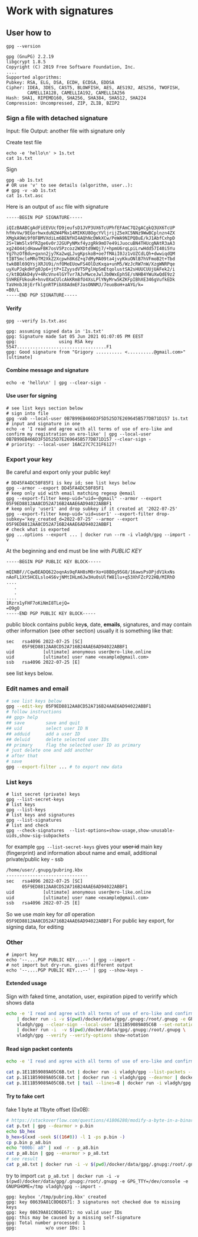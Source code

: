 # Work with signatures

## User how to

```shell
gpg --version
```
```text
gpg (GnuPG) 2.2.19
libgcrypt 1.8.5
Copyright (C) 2019 Free Software Foundation, Inc.
....
Supported algorithms:
Pubkey: RSA, ELG, DSA, ECDH, ECDSA, EDDSA
Cipher: IDEA, 3DES, CAST5, BLOWFISH, AES, AES192, AES256, TWOFISH,
        CAMELLIA128, CAMELLIA192, CAMELLIA256
Hash: SHA1, RIPEMD160, SHA256, SHA384, SHA512, SHA224
Compression: Uncompressed, ZIP, ZLIB, BZIP2
```

### Sign a file with detached signature

Input: file
Output: another file with signature only

Create test file
```shell
echo -e 'hello\n' > 1s.txt
cat 1s.txt
```
Sign
```shell
gpg -ab 1s.txt
# OR use 'v' to see details (algorithm, user..):
# gpg -v -ab 1s.txt
cat 1s.txt.asc
```
Here is an output of `asc` file with signature
```text
-----BEGIN PGP SIGNATURE-----

iQIzBAABCgAdFiEEVUcfD9jeufsD1JVP3UX6TcUPhfEFAmC7Q2gACgkQ3UX6TcUP
hfHvVw/9EGorhwxduN2W4PNx14MIKKU8OgcYVljrijZ5eXC5NNz9WwBCplnzn4ZX
XMgkA9Wi9f0FBMVXdiLm6BENfHI4AQhNcDWkXCw/PeWA9NIPQBuE/kJ1AbfCxhpD
2S+lWm5lx9fRZge6v0rJ2GUPyNMxf4yzgRk9mO7e49iJuocuBN4THUcgNAtR3aA3
xg24O44jdHawwFBK7osV5Pzcoz2WXDtd9WQj7/+hpmU6rqLpiLrwHdd57I40i5Yu
Yg7hzOfBdu+gxnn2jy7Ka2wqLJvgKpskoB+oe7fMAiI0Jz1vUZCdLQh+dwwiqdQM
tIBT5mcleMRoTM2XkZ2Xcpwh8KdZ+q7dMyMA09ta4jvyKkuONlB7hVFmoB2t+Tbd
twkBBl69QYsjXRJU9i/nfOMeEUowFS4OlDzKxqa+unM5/WzJcRW7nW/XzgWNRPqe
uyXuPJqkdHfg0Jp6+jtP+IZyysdVT5PglHpSmEtqolustSA2sHUUCUUjUAFek2/i
c/ktBQAkD4yV+4RcVnv4lGYTvr7AJvMwceJwlJb0WxEph5E/sNHB4YWuXwQdE9z2
SVHREFUkouR+hnv0XaCUlcAkKRm8fU4XsLPlYNyMrw5KZKFpIBhXE346gVufkEDk
TaVHnbJ8jErfklgnRTPibX8AdmEFJasONNMJ/7euoBoH+aAYG/k=
=B0/L
-----END PGP SIGNATURE-----

```

#### Verify

```shell
gpg --verify 1s.txt.asc
```
```text
gpg: assuming signed data in '1s.txt'
gpg: Signature made Sat 05 Jun 2021 01:07:05 PM EEST
gpg:                using RSA key 5547..................................F1
gpg: Good signature from "Grigory .......... <..........@gmail.com>" [ultimate]

```

#### Combine message and signature
```shell
echo -e 'hello\n' | gpg --clear-sign -
```
#### Use user for signing
```shell
# see list keys section below
# sign into file
gpg -vab --local-user 0B7B99EB466D3F5D525D7E269645B577DB71D157 1s.txt
# input and signature in one
echo -e 'I read and agree with all terms of use of ero-like and confirm my registration on ero-like' | gpg --local-user 0B7B99EB466D3F5D525D7E269645B577DB71D157 --clear-sign -
# priority: --local-user 16AC27C7C31F6127!
```
### Export your key

Be careful and export only your public key!
```shell
# DD45FA4DC50F85F1 is key id; see list keys below
gpg --armor --export DD45FA4DC50F85F1
# keep only uid with email matching regexp @email
gpg --export-filter keep-uid="uid=~@gmail" --armor --export 05F9ED8812AA8CD52A716B24AAE6AD94022ABBF1
# keep only 'user1' and drop subkey if it created at '2022-07-25'
gpg --export-filter keep-uid='uid=user1' --export-filter drop-subkey='key_created_d=2022-07-25' --armor --export 05F9ED8812AA8CD52A716B24AAE6AD94022ABBF1
# check what is exported 
gpg ...options --export ... | docker run --rm -i vladgh/gpg --import -v

```
At the beginning and end must be line with *PUBLIC KEY*
```text
-----BEGIN PGP PUBLIC KEY BLOCK-----

mQINBF//CqwBEADQ622oqnAs9qFAH8sM0rXo+U8BOg95G8/16awsPsOPjdV1kxNs
nAoFL1Xt5HCELslo4S6vjNMtIHLm6Jw3Hu0sUlfW81lu+q53XhFZcP22HB/MIRhD
....
   .
   .
....
1Rzrx1yFHF7oKiNmI8TLejQ=
=O9gO
-----END PGP PUBLIC KEY BLOCK-----

```

public block contains public key**s**, date, **emails**, signatures, and may contain other
information (see other section)
usually it is something like that:
```
sec   rsa4096 2022-07-25 [SC]
      05F9ED8812AA8CD52A716B24AAE6AD94022ABBF1
uid           [ultimate] anonymous user@ero-like.online
uid           [ultimate] user name <example@gmail.com>
ssb   rsa4096 2022-07-25 [E]
```

see list keys below.

### Edit names and email

```bash
# see list keys below
gpg --edit-key 05F9ED8812AA8CD52A716B24AAE6AD94022ABBF1
# follow instructions
## gpg> help
## save        save and quit
## uid         select user ID N
## adduid      add a user ID
## deluid      delete selected user IDs
## primary     flag the selected user ID as primary
# just delete one and add another
# after that
# save
gpg --export-filter ... # to export new data
```

### List keys

```shell
# list secret (private) keys
gpg --list-secret-keys
# list keys
gpg --list-keys
# list keys and signatures
gpg --list-signatures
# list and check
gpg --check-signatures  --list-options=show-usage,show-unusable-uids,show-sig-subpackets
```

for example `gpg --list-secret-keys` gives your ~~user id~~ main key (fingerprint) and
information about name and email, additional private/public key - ssb 
```txt
/home/user/.gnupg/pubring.kbx
-------------------------------
sec   rsa4096 2022-07-25 [SC]
      05F9ED8812AA8CD52A716B24AAE6AD94022ABBF1
uid           [ultimate] anonymous user@ero-like.online
uid           [ultimate] user name <example@gmail.com>
ssb   rsa4096 2022-07-25 [E]
```

So we use *main* key for *all* operation `05F9ED8812AA8CD52A716B24AAE6AD94022ABBF1`
For public key export, for signing data, for editing


### Other

```shell
# import key
echo '--....PGP PUBLIC KEY...--' | gpg --import -
# not import but dry-run. gives different output
echo '--....PGP PUBLIC KEY...--' | gpg --show-keys -

```

#### Extended usage

Sign with faked time, anotation, user, expiration piped to verirify which shows data
```bash
echo -e 'I read and agree with all terms of use of ero-like and confirm my registration on ero-like' \
    | docker run -i -v $(pwd)/docker/data/gpg/.gnupg:/root/.gnupg -e GPG_TTY=/dev/console \
    vladgh/gpg --clear-sign --local-user 1E11B59089A05C6B --set-notation name@ero-like.online=value --default-sig-expire 1 --faked-system-time 20230304T143648 \
    | docker run -i  -v $(pwd)/docker/data/gpg/.gnupg:/root/.gnupg \
    vladgh/gpg --verify --verify-options show-notation
```

#### Read sign packet contents
```bash
echo -e 'I read and agree with all terms of use of ero-like and confirm my registration on ero-like'     | docker run -i -v $(pwd)/docker/data/gpg/.gnupg:/root/.gnupg -e GPG_TTY=/dev/console     vladgh/gpg --clear-sign --local-user 1E11B59089A05C6B --set-notation name@ero-like.online=value --default-sig-expire 1 --faked-system-time 20230304T143648 > p.1E11B59089A05C6B.txt

cat p.1E11B59089A05C6B.txt | docker run -i vladgh/gpg --list-packets --verbos -
cat p.1E11B59089A05C6B.txt | docker run -i vladgh/gpg --dearmor | docker run -i vladgh/gpg --list-packets --verbos -
cat p.1E11B59089A05C6B.txt | tail --lines=8 | docker run -i vladgh/gpg --list-packets --verbos -
```


#### Try to fake cert
fake 1 byte at 11byte offset (0x0B):
```bash
# https://stackoverflow.com/questions/41806280/modify-a-byte-in-a-binary-file-using-standard-linux-command-line-tools
cat p.txt | gpg --dearmor > p.bin
echo $b_hex
b_hex=$(xxd -seek $((16#B)) -l 1 -ps p.bin -)
cp p.bin p_a8.bin
echo "000b: a8" | xxd -r - p_a8.bin
cat p_a8.bin | gpg --enarmor > p_a8.txt
# see result
cat p_a8.txt | docker run -i -v $(pwd)/docker/data/gpg/.gnupg:/root/.gnupg -e GPG_TTY=/dev/console -e GNUPGHOME=/tmp vladgh/gpg --list-packets --verbos -
```
try to import
`cat p_a8.txt | docker run -i -v $(pwd)/docker/data/gpg/.gnupg:/root/.gnupg -e GPG_TTY=/dev/console -e GNUPGHOME=/tmp vladgh/gpg --import -`
```text
gpg: keybox '/tmp/pubring.kbx' created
gpg: key 08639A81C0D6E671: 3 signatures not checked due to missing keys
gpg: key 08639A81C0D6E671: no valid user IDs
gpg: this may be caused by a missing self-signature
gpg: Total number processed: 1
gpg:           w/o user IDs: 1
```
